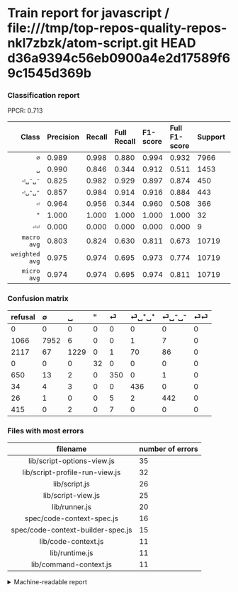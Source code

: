 # Train report for javascript / file:///tmp/top-repos-quality-repos-nkl7zbzk/atom-script.git HEAD d36a9394c56eb0900a4e2d17589f69c1545d369b

### Classification report

PPCR: 0.713

| Class | Precision | Recall | Full Recall | F1-score | Full F1-score | Support | Full Support | PPCR |
|------:|:----------|:-------|:------------|:---------|:---------|:--------|:-------------|:-----|
| `∅` | 0.989| 0.998| 0.880| 0.994| 0.932| 7966| 9032| 0.882 |
| `␣` | 0.990| 0.846| 0.344| 0.912| 0.511| 1453| 3570| 0.407 |
| `⏎␣⁻␣⁻` | 0.825| 0.982| 0.929| 0.897| 0.874| 450| 476| 0.945 |
| `⏎␣⁺␣⁺` | 0.857| 0.984| 0.914| 0.916| 0.884| 443| 477| 0.929 |
| `⏎` | 0.964| 0.956| 0.344| 0.960| 0.508| 366| 1016| 0.360 |
| `"` | 1.000| 1.000| 1.000| 1.000| 1.000| 32| 32| 1.000 |
| `⏎⏎` | 0.000| 0.000| 0.000| 0.000| 0.000| 9| 424| 0.021 |
| `macro avg` | 0.803| 0.824| 0.630| 0.811| 0.673| 10719| 15027| 0.713 |
| `weighted avg` | 0.975| 0.974| 0.695| 0.973| 0.774| 10719| 15027| 0.713 |
| `micro avg` | 0.974| 0.974| 0.695| 0.974| 0.811| 10719| 15027| 0.713 |

### Confusion matrix

|refusal|  ∅| ␣| "| ⏎| ⏎␣⁺␣⁺| ⏎␣⁻␣⁻| ⏎⏎| 
|:---|:---|:---|:---|:---|:---|:---|:---|
|0 |0 |0 |0 |0 |0 |0 |0 |
|1066 |7952 |6 |0 |0 |1 |7 |0 |
|2117 |67 |1229 |0 |1 |70 |86 |0 |
|0 |0 |0 |32 |0 |0 |0 |0 |
|650 |13 |2 |0 |350 |0 |1 |0 |
|34 |4 |3 |0 |0 |436 |0 |0 |
|26 |1 |0 |0 |5 |2 |442 |0 |
|415 |0 |2 |0 |7 |0 |0 |0 |

### Files with most errors

| filename | number of errors|
|:----:|:-----|
| lib/script-options-view.js | 35 |
| lib/script-profile-run-view.js | 32 |
| lib/script.js | 26 |
| lib/script-view.js | 25 |
| lib/runner.js | 20 |
| spec/code-context-spec.js | 16 |
| spec/code-context-builder-spec.js | 15 |
| lib/code-context.js | 11 |
| lib/runtime.js | 11 |
| lib/command-context.js | 11 |

<details>
    <summary>Machine-readable report</summary>
```json
{
  "cl_report": {"\"": {"f1-score": 1.0, "precision": 1.0, "recall": 1.0, "support": 32}, "macro avg": {"f1-score": 0.8112300883673625, "precision": 0.8034789502256997, "recall": 0.823826250363588, "support": 10719}, "micro avg": {"f1-score": 0.9740647448456012, "precision": 0.9740647448456012, "recall": 0.9740647448456012, "support": 10719}, "weighted avg": {"f1-score": 0.9734680094082361, "precision": 0.9753692170773891, "recall": 0.9740647448456012, "support": 10719}, "\u2205": {"f1-score": 0.9938136599387616, "precision": 0.9894239143959189, "recall": 0.9982425307557118, "support": 7966}, "\u23ce": {"f1-score": 0.9602194787379972, "precision": 0.9641873278236914, "recall": 0.9562841530054644, "support": 366}, "\u23ce\u23ce": {"f1-score": 0.0, "precision": 0.0, "recall": 0.0, "support": 9}, "\u23ce\u2423\u207a\u2423\u207a": {"f1-score": 0.9159663865546218, "precision": 0.8565815324165029, "recall": 0.9841986455981941, "support": 443}, "\u23ce\u2423\u207b\u2423\u207b": {"f1-score": 0.896551724137931, "precision": 0.8246268656716418, "recall": 0.9822222222222222, "support": 450}, "\u2423": {"f1-score": 0.9120593692022262, "precision": 0.9895330112721417, "recall": 0.8458362009635237, "support": 1453}},
  "cl_report_full": {"\"": {"f1-score": 1.0, "precision": 1.0, "recall": 1.0, "support": 32}, "macro avg": {"f1-score": 0.6725810383817425, "precision": 0.8034789502256997, "recall": 0.630255513889537, "support": 15027}, "micro avg": {"f1-score": 0.8110774489241047, "precision": 0.9740647448456012, "recall": 0.6948159978704997, "support": 15027}, "weighted avg": {"f1-score": 0.7735744590731581, "precision": 0.9504116423209378, "recall": 0.6948159978704997, "support": 15027}, "\u2205": {"f1-score": 0.9317476126310857, "precision": 0.9894239143959189, "recall": 0.8804251550044287, "support": 9032}, "\u23ce": {"f1-score": 0.5076142131979695, "precision": 0.9641873278236914, "recall": 0.34448818897637795, "support": 1016}, "\u23ce\u23ce": {"f1-score": 0.0, "precision": 0.0, "recall": 0.0, "support": 424}, "\u23ce\u2423\u207a\u2423\u207a": {"f1-score": 0.8843813387423934, "precision": 0.8565815324165029, "recall": 0.9140461215932913, "support": 477}, "\u23ce\u2423\u207b\u2423\u207b": {"f1-score": 0.8735177865612648, "precision": 0.8246268656716418, "recall": 0.9285714285714286, "support": 476}, "\u2423": {"f1-score": 0.5108063175394846, "precision": 0.9895330112721417, "recall": 0.3442577030812325, "support": 3570}},
  "ppcr": 0.7133160311439409
}
```
</details>
